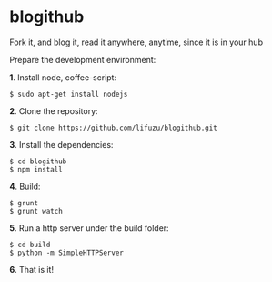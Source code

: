 blogithub
=========

Fork it, and blog it, read it anywhere, anytime, since it is in your hub


Prepare the development environment:

**1**. Install node, coffee-script:
```
$ sudo apt-get install nodejs
```
**2**. Clone the repository:
```
$ git clone https://github.com/lifuzu/blogithub.git
```
**3**. Install the dependencies:
```
$ cd blogithub
$ npm install
```
**4**. Build:
```
$ grunt
$ grunt watch
```
**5**. Run a http server under the build folder:
```
$ cd build
$ python -m SimpleHTTPServer
```
**6**. That is it!
